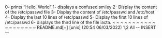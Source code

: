 0- prints “Hello, World”
1- displays a confused smiley 
2- Display the content of the /etc/passwd file
3- Display the content of /etc/passwd and /etc/host
4- Display the last 10 lines of /etc/passwd
5- Display the first 10 lines of /etc/passwd
6- displays the third line of the file iacta.
~
~
~
~
~
~
~
~
~
~
~
~
~
~
~
~
~
~
~
README.md[+] [unix] (20:54 06/03/2022)                                   1,2 All
-- INSERT --

